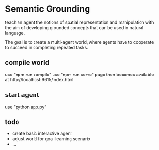 # Semantic Grounding
teach an agent the notions of spatial representation and manipulation with the aim of developing grounded concepts that can be used in natural language. 

The goal is to create a multi-agent world, where agents have to cooperate to succeed in completing repeated tasks.

## compile world

use "npm run compile"
use "npm run serve"
page then becomes available at http://localhost:9615/index.html

## start agent

use "python app.py"

## todo
- create basic interactive agent
- adjust world for goal-learning scenario
- ...
